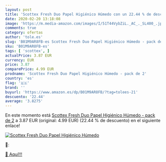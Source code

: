 ```yaml
---
layout: post
title: 'Scottex Fresh Duo Papel Higiénico Húmedo con un 22.44 % de descuento'
date: 2020-02-20 13:18:08
image: 'https://m.media-amazon.com/images/I/51T44VybZiL._AC_._SL400_.jpg'
comments: true
category: ofertas
author: 'tole.es'
slug: 'B01M9AR8FB-es Scottex Fresh Duo Papel Higiénico Húmedo - pack de 2'
sku: 'B01M9AR8FB-es'
tags: [ 'scottex', ]
actualPrice: 3.87 EUR
currency: EUR
price: 3.87
comparePrice: 4.99 EUR
prodname: 'Scottex Fresh Duo Papel Higiénico Húmedo - pack de 2'
country: 'es'
flag: '🇪🇸'
brand: ''
buyurl: 'https://www.amazon.es/dp/B01M9AR8FB/?tag=tolees-21'
descuento: '22.44'
average: '3.8275'
---
```


En este momento está [Scottex Fresh Duo Papel Higiénico Húmedo - pack de 2](https://www.amazon.es/dp/B01M9AR8FB/?tag=tolees-21) a 3.87 EUR (original: 4.99 EUR) (22.44 %  de descuento) en el siguiente enlace!

[![Scottex Fresh Duo Papel Higiénico Húmedo](https://m.media-amazon.com/images/I/51T44VybZiL._AC_._SL400_.jpg)](https://www.amazon.es/dp/B01M9AR8FB/?tag=tolees-21)

🔎:


[🛒 Aquí!!!](https://www.amazon.es/dp/B01M9AR8FB/?tag=tolees-21)
